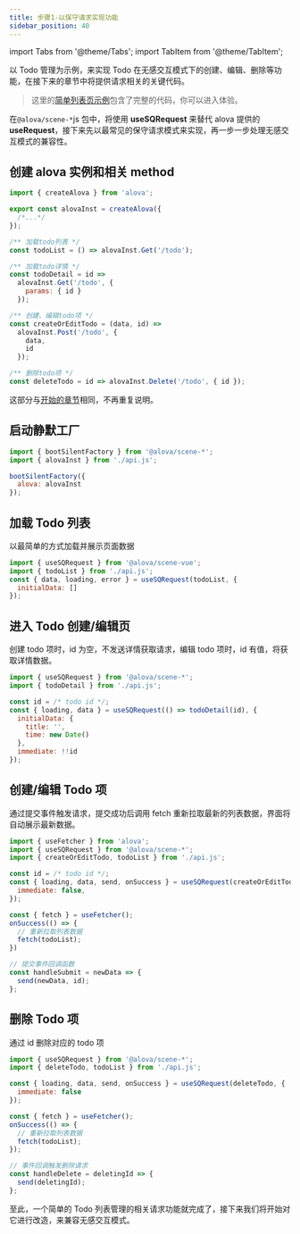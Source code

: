 ```yaml
---
title: 步骤1-以保守请求实现功能
sidebar_position: 40
---
```


import Tabs from '@theme/Tabs';
import TabItem from '@theme/TabItem';

以 Todo 管理为示例，来实现 Todo 在无感交互模式下的创建、编辑、删除等功能，在接下来的章节中将提供请求相关的关键代码。

> 这里的[简单列表页示例](/tutorial/example/silent-submit-simple-list)包含了完整的代码，你可以进入体验。

在`@alova/scene-*`js 包中，将使用 **useSQRequest** 来替代 alova 提供的 **useRequest**，接下来先以最常见的保守请求模式来实现，再一步一步处理无感交互模式的兼容性。

## 创建 alova 实例和相关 method

```javascript title="api.js"
import { createAlova } from 'alova';

export const alovaInst = createAlova({
  /*...*/
});

/** 加载todo列表 */
const todoList = () => alovaInst.Get('/todo');

/** 加载todo详情 */
const todoDetail = id =>
  alovaInst.Get('/todo', {
    params: { id }
  });

/** 创建、编辑todo项 */
const createOrEditTodo = (data, id) =>
  alovaInst.Post('/todo', {
    data,
    id
  });

/** 删除todo项 */
const deleteTodo = id => alovaInst.Delete('/todo', { id });
```

这部分与[开始的章节](/tutorial/getting-started/quick-start)相同，不再重复说明。

## 启动静默工厂

```javascript title="main.js"
import { bootSilentFactory } from '@alova/scene-*';
import { alovaInst } from './api.js';

bootSilentFactory({
  alova: alovaInst
});
```

## 加载 Todo 列表

以最简单的方式加载并展示页面数据

```javascript
import { useSQRequest } from '@alova/scene-vue';
import { todoList } from './api.js';
const { data, loading, error } = useSQRequest(todoList, {
  initialData: []
});
```

## 进入 Todo 创建/编辑页

创建 todo 项时，id 为空，不发送详情获取请求，编辑 todo 项时，id 有值，将获取详情数据。

```javascript
import { useSQRequest } from '@alova/scene-*';
import { todoDetail } from './api.js';

const id = /* todo id */;
const { loading, data } = useSQRequest(() => todoDetail(id), {
  initialData: {
    title: '',
    time: new Date()
  },
  immediate: !!id
});
```

## 创建/编辑 Todo 项

通过提交事件触发请求，提交成功后调用 fetch 重新拉取最新的列表数据，界面将自动展示最新数据。

```javascript
import { useFetcher } from 'alova';
import { useSQRequest } from '@alova/scene-*';
import { createOrEditTodo, todoList } from './api.js';

const id = /* todo id */;
const { loading, data, send, onSuccess } = useSQRequest(createOrEditTodo, {
  immediate: false,
});

const { fetch } = useFetcher();
onSuccess(() => {
  // 重新拉取列表数据
  fetch(todoList);
})

// 提交事件回调函数
const handleSubmit = newData => {
  send(newData, id);
};

```

## 删除 Todo 项

通过 id 删除对应的 todo 项

```javascript
import { useSQRequest } from '@alova/scene-*';
import { deleteTodo, todoList } from './api.js';

const { loading, data, send, onSuccess } = useSQRequest(deleteTodo, {
  immediate: false
});

const { fetch } = useFetcher();
onSuccess(() => {
  // 重新拉取列表数据
  fetch(todoList);
});

// 事件回调触发删除请求
const handleDelete = deletingId => {
  send(deletingId);
};
```

至此，一个简单的 Todo 列表管理的相关请求功能就完成了，接下来我们将开始对它进行改造，来兼容无感交互模式。
